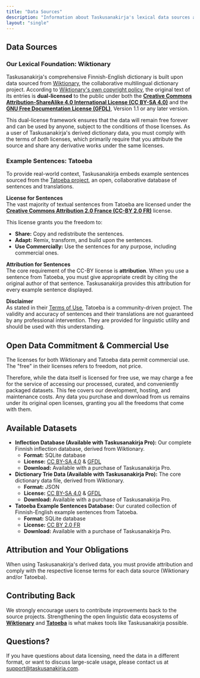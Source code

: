```yaml
---
title: "Data Sources"
description: "Information about Taskusanakirja's lexical data sources and downloadable resources"
layout: "single"
---
```


## Data Sources

### Our Lexical Foundation: Wiktionary

Taskusanakirja's comprehensive Finnish-English dictionary is built upon data sourced from [Wiktionary](https://en.wiktionary.org/), the collaborative multilingual dictionary project. According to [Wiktionary's own copyright policy](https://en.wiktionary.org/wiki/Wiktionary:Copyrights), the original text of its entries is **dual-licensed** to the public under both the **[Creative Commons Attribution-ShareAlike 4.0 International License (CC BY-SA 4.0)](https://creativecommons.org/licenses/by-sa/4.0/)** and the **[GNU Free Documentation License (GFDL)](https://www.gnu.org/licenses/fdl-1.3.html)**, Version 1.1 or any later version.

This dual-license framework ensures that the data will remain free forever and can be used by anyone, subject to the conditions of those licenses. As a user of Taskusanakirja's derived dictionary data, you must comply with the terms of *both* licenses, which primarily require that you attribute the source and share any derivative works under the same licenses.

### Example Sentences: Tatoeba

To provide real-world context, Taskusanakirja embeds example sentences sourced from the [Tatoeba project](https://tatoeba.org/), an open, collaborative database of sentences and translations.

**License for Sentences**  
The vast majority of textual sentences from Tatoeba are licensed under the **[Creative Commons Attribution 2.0 France (CC-BY 2.0 FR)](https://creativecommons.org/licenses/by/2.0/fr/deed.en)** license.

This license grants you the freedom to:
- **Share:** Copy and redistribute the sentences.
- **Adapt:** Remix, transform, and build upon the sentences.
- **Use Commercially:** Use the sentences for any purpose, including commercial ones.

**Attribution for Sentences**  
The core requirement of the CC-BY license is **attribution**. When you use a sentence from Tatoeba, you must give appropriate credit by citing the original author of that sentence. Taskusanakirja provides this attribution for every example sentence displayed.

**Disclaimer**  
As stated in their [Terms of Use](https://tatoeba.org/eng/terms_of_use), Tatoeba is a community-driven project. The validity and accuracy of sentences and their translations are not guaranteed by any professional intervention. They are provided for linguistic utility and should be used with this understanding.

## Open Data Commitment & Commercial Use

The licenses for both Wiktionary and Tatoeba data permit commercial use. The "free" in their licenses refers to freedom, not price.

Therefore, while the data itself is licensed for free use, we may charge a fee for the service of accessing our processed, curated, and conveniently packaged datasets. This fee covers our development, hosting, and maintenance costs. Any data you purchase and download from us remains under its original open licenses, granting you all the freedoms that come with them.

## Available Datasets

- **Inflection Database (Available with Taskusanakirja Pro):** Our complete Finnish inflection database, derived from Wiktionary.
  - **Format:** SQLite database
  - **License:** [CC BY-SA 4.0](https://creativecommons.org/licenses/by-sa/4.0/) & [GFDL](https://www.gnu.org/licenses/fdl-1.3.html)
  - **Download:** Available with a purchase of Taskusanakirja Pro.
- **Dictionary Trie Data (Available with Taskusanakirja Pro):** The core dictionary data file, derived from Wiktionary.
  - **Format:** JSON
  - **License:** [CC BY-SA 4.0](https://creativecommons.org/licenses/by-sa/4.0/) & [GFDL](https://www.gnu.org/licenses/fdl-1.3.html)
  - **Download:** Available with a purchase of Taskusanakirja Pro.
- **Tatoeba Example Sentences Database:** Our curated collection of Finnish-English example sentences from Tatoeba.
  - **Format:** SQLite database
  - **License:** [CC BY 2.0 FR](https://creativecommons.org/licenses/by/2.0/fr/deed.en)
  - **Download:** Available with a purchase of Taskusanakirja Pro.

## Attribution and Your Obligations

When using Taskusanakirja's derived data, you must provide attribution and comply with the respective license terms for each data source (Wiktionary and/or Tatoeba).

## Contributing Back

We strongly encourage users to contribute improvements back to the source projects. Strengthening the open linguistic data ecosystems of **[Wiktionary](https://en.wiktionary.org/)** and **[Tatoeba](https://tatoeba.org/)** is what makes tools like Taskusanakirja possible.

## Questions?

If you have questions about data licensing, need the data in a different format, or want to discuss large-scale usage, please contact us at [support@taskusanakirja.com](mailto:support@taskusanakirja.com).